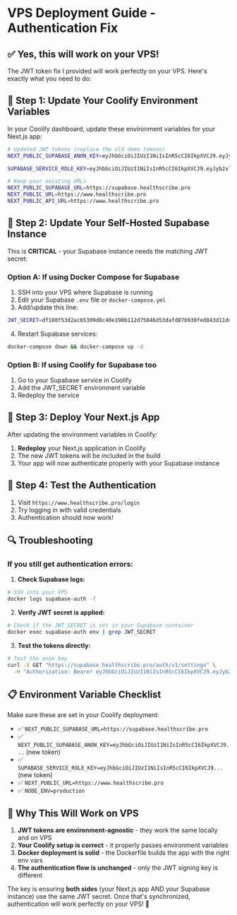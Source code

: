 # VPS Deployment Guide - Authentication Fix

## ✅ Yes, this will work on your VPS!

The JWT token fix I provided will work perfectly on your VPS. Here's exactly what you need to do:

## 🔧 Step 1: Update Your Coolify Environment Variables

In your Coolify dashboard, update these environment variables for your Next.js app:

```bash
# Updated JWT tokens (replace the old demo tokens)
NEXT_PUBLIC_SUPABASE_ANON_KEY=eyJhbGciOiJIUzI1NiIsInR5cCI6IkpXVCJ9.eyJyb2xlIjoiYW5vbiIsImlzcyI6InN1cGFiYXNlIiwiaWF0IjoxNzU4NDI4NDkyLCJleHAiOjIwNzM3ODg0OTJ9.IDxL4FLgzFebICRHTCsJ7wl6ngxdko0sjX740U5_wFY

SUPABASE_SERVICE_ROLE_KEY=eyJhbGciOiJIUzI1NiIsInR5cCI6IkpXVCJ9.eyJyb2xlIjoic2VydmljZV9yb2xlIiwiaXNzIjoic3VwYWJhc2UiLCJpYXQiOjE3NTg0Mjg0OTIsImV4cCI6MjA3Mzc4ODQ5Mn0.vpHnNpMLXwzkDxbX9xVuAARoxa6HVPCJJISSL2H9RZU

# Keep your existing URLs
NEXT_PUBLIC_SUPABASE_URL=https://supabase.healthscribe.pro
NEXT_PUBLIC_URL=https://www.healthscribe.pro
NEXT_PUBLIC_API_URL=https://www.healthscribe.pro
```

## 🔧 Step 2: Update Your Self-Hosted Supabase Instance

This is **CRITICAL** - your Supabase instance needs the matching JWT secret:

### Option A: If using Docker Compose for Supabase
1. SSH into your VPS where Supabase is running
2. Edit your Supabase `.env` file or `docker-compose.yml`
3. Add/update this line:
```bash
JWT_SECRET=df180f53d2ac65309d8c40e190b112d75046d53dafd87b930fed843d11ddc44f75621fbdbfaad9aaa2c48e0dda66e48aaae065865de9c3cf305882de044232ed
```
4. Restart Supabase services:
```bash
docker-compose down && docker-compose up -d
```

### Option B: If using Coolify for Supabase too
1. Go to your Supabase service in Coolify
2. Add the JWT_SECRET environment variable
3. Redeploy the service

## 🔧 Step 3: Deploy Your Next.js App

After updating the environment variables in Coolify:

1. **Redeploy** your Next.js application in Coolify
2. The new JWT tokens will be included in the build
3. Your app will now authenticate properly with your Supabase instance

## 🧪 Step 4: Test the Authentication

1. Visit `https://www.healthscribe.pro/login`
2. Try logging in with valid credentials
3. Authentication should now work!

## 🔍 Troubleshooting

### If you still get authentication errors:

1. **Check Supabase logs:**
```bash
# SSH into your VPS
docker logs supabase-auth -f
```

2. **Verify JWT secret is applied:**
```bash
# Check if the JWT_SECRET is set in your Supabase container
docker exec supabase-auth env | grep JWT_SECRET
```

3. **Test the tokens directly:**
```bash
# Test the anon key
curl -X GET "https://supabase.healthscribe.pro/auth/v1/settings" \
  -H "Authorization: Bearer eyJhbGciOiJIUzI1NiIsInR5cCI6IkpXVCJ9.eyJyb2xlIjoiYW5vbiIsImlzcyI6InN1cGFiYXNlIiwiaWF0IjoxNzU4NDI4NDkyLCJleHAiOjIwNzM3ODg0OTJ9.IDxL4FLgzFebICRHTCsJ7wl6ngxdko0sjX740U5_wFY"
```

## 📋 Environment Variable Checklist

Make sure these are set in your Coolify deployment:

- ✅ `NEXT_PUBLIC_SUPABASE_URL=https://supabase.healthscribe.pro`
- ✅ `NEXT_PUBLIC_SUPABASE_ANON_KEY=eyJhbGciOiJIUzI1NiIsInR5cCI6IkpXVCJ9...` (new token)
- ✅ `SUPABASE_SERVICE_ROLE_KEY=eyJhbGciOiJIUzI1NiIsInR5cCI6IkpXVCJ9...` (new token)
- ✅ `NEXT_PUBLIC_URL=https://www.healthscribe.pro`
- ✅ `NODE_ENV=production`

## 🚀 Why This Will Work on VPS

1. **JWT tokens are environment-agnostic** - they work the same locally and on VPS
2. **Your Coolify setup is correct** - it properly passes environment variables
3. **Docker deployment is solid** - the Dockerfile builds the app with the right env vars
4. **The authentication flow is unchanged** - only the JWT signing key is different

The key is ensuring **both sides** (your Next.js app AND your Supabase instance) use the same JWT secret. Once that's synchronized, authentication will work perfectly on your VPS! 🎉
